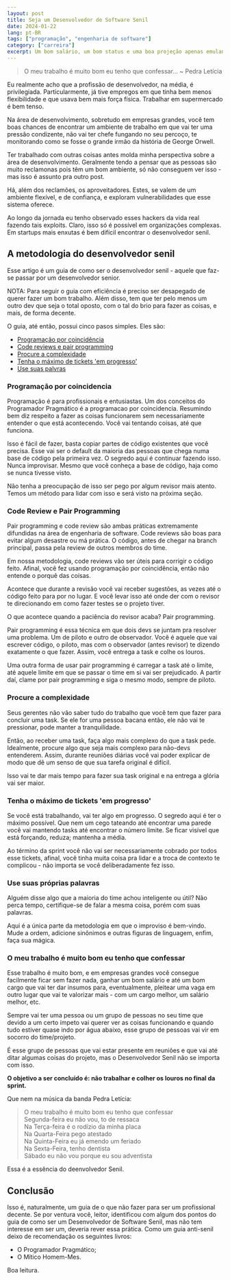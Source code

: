 ```yaml
---
layout: post
title: Seja um Desenvolvedor de Software Senil
date: 2024-01-22
lang: pt-BR
tags: ["programação", "engenharia de software"]
category: ["carreira"]
excerpt: Um bom salário, um bom status e uma boa projeção apenas emulando a capacidade de um desenvolvedor Senior. Sim, com o guia para ser um desenvolvedor Senil você obtém tudo que um senior médio tem mas com menos da metade do esforço.
---
```


> O meu trabalho é muito bom eu tenho que confessar...
> ~ Pedra Letícia

Eu realmente acho que a profissão de desenvolvedor, na média, é privilegiada. Particularmente, já tive empregos em que
tinha bem menos flexibilidade e que usava bem mais força física. Trabalhar em supermercado é bem tenso.

Na área de desenvolvimento, sobretudo em empresas grandes, você tem boas chances de encontrar um ambiente de trabalho em que vai ter uma pressão condizente, não vai ter chefe fungando no seu percoço, te monitorando como se fosse o grande irmão da história de George Orwell.

Ter trabalhado com outras coisas antes molda minha perspectiva sobre a área de desenvolvimento. Geralmente tendo
a pensar que as pessoas são muito reclamonas pois têm um bom ambiente, só não conseguem ver isso - mas isso é assunto
pra outro post.

Há, além dos reclamões, os aproveitadores. Estes, se valem de um ambiente flexível, e de confiança, e exploram vulnerabilidades que esse sistema oferece.

Ao longo da jornada eu tenho observado esses hackers da vida real fazendo tais exploits. Claro, isso só é possível em
organizações complexas. Em startups mais enxutas é bem difícil encontrar o desenvolvedor senil.

## A metodologia do desenvolvedor senil

Esse artigo é um guia de como ser o desenvolvedor senil - aquele que faz-se passar por um desenvolvedor senior.

NOTA: Para seguir o guia com eficiência é preciso ser desapegado de querer fazer um bom trabalho. Além disso, tem que
ter pelo menos um outro dev que seja o total oposto, com o tal do brio para fazer as coisas, e mais, de forma decente.

O guia, até então, possui cinco pasos simples. Eles são:

- [Programação por coincidência](#programação-por-coincidencia)
- [Code reviews e pair programming](#code-review-e-pair-programming)
- [Procure a complexidade](#procure-a-complexidade)
- [Tenha o máximo de tickets 'em progresso'](#tenha-o-máximo-de-tickets-em-progresso)
- [Use suas palvras](#use-suas-próprias-palavras)

### Programação por coincidencia

Programação é para profissionais e entusiastas. Um dos conceitos do Programador Pragmático é a programacao por
coincidencia. Resumindo bem diz respeito a fazer as coisas funcionarem sem necessariamente entender o que está
acontecendo. Você vai tentando coisas, até que funciona.

Isso é fácil de fazer, basta copiar partes de código existentes que você precisa. Esse vai ser o default da maioria das
pessoas que chega numa base de código pela primeira vez. O segredo aqui é continuar fazendo isso. Nunca improvisar.
Mesmo que você conheça a base de código, haja como se nunca tivesse visto.

Não tenha a preocupação de isso ser pego por algum revisor mais atento. Temos um método para lidar com isso e será
visto na próxima seção.

### Code Review e Pair Programming

Pair programming e code review são ambas práticas extremamente difundidas na área de engenharia de software. Code
reviews são boas para evitar algum desastre ou má prática. O código, antes de chegar na branch principal, passa pela
review de outros membros do time.

Em nossa metodologia, code reviews vão ser úteis para corrigir o código feito. Afinal, você fez usando programação por
coincidência, então não entende o porquê das coisas.

Acontece que durante a revisão você vai receber sugestões, as vezes até o código feito para por no lugar. E você levar
isso até onde der com o revisor te direcionando em como fazer testes se o projeto tiver.

O que acontece quando a paciência do revisor acaba? Pair programming.

Pair programming é essa técnica em que dois devs se juntam pra resolver uma problema. Um de piloto e outro de observador.
Você é aquele que vai escrever código, o piloto, mas com o observador (antes revisor) te dizendo exatamente o que fazer.
Assim, você entrega a task e colhe os louros.

Uma outra forma de usar pair programming é carregar a task até o limite, até aquele limite em que se passar o time em si
vai ser prejudicado. A partir daí, clame por pair programming e siga o mesmo modo, sempre de piloto.

### Procure a complexidade

Seus gerentes não vão saber tudo do trabalho que você tem que fazer para concluir uma task. Se ele for uma pessoa bacana
então, ele não vai te pressionar, pode manter a tranquilidade.

Então, ao receber uma task, faça algo mais complexo do que a task pede. Idealmente, procure algo que seja mais complexo
para não-devs entenderem. Assim, durante reuniões diárias você vai poder explicar de modo que dê um senso de que sua
tarefa original é difícil.

Isso vai te dar mais tempo para fazer sua task original e na entrega a glória vai ser maior.

### Tenha o máximo de tickets 'em progresso'

Se você está trabalhando, vai ter algo em progresso. O segredo aqui é ter o máximo possível. Que nem um cego tateando
até encontrar uma parede você vai mantendo tasks até encontrar o número limite. Se ficar visível que está forçando,
reduza; mantenha a média.

Ao término da sprint você não vai ser necessariamente cobrado por todos esse tickets, afinal, você tinha muita coisa pra lidar
e a troca de contexto te complicou - não importa se você deliberadamente fez isso.

### Use suas próprias palavras

Alguém disse algo que a maioria do time achou inteligente ou útil? Não perca tempo, certifique-se de falar a mesma
coisa, porém com suas palavras.

Aqui é a única parte da metodologia em que o improviso é bem-vindo. Mude a ordem, adicione sinônimos e outras figuras de linguagem, enfim, faça sua mágica.

### O meu trabalho é muito bom eu tenho que confessar

Esse trabalho é muito bom, e em empresas grandes você consegue facilmente ficar sem fazer nada, ganhar um bom salário e até um
bom cargo que vai ter dar insumos para, eventualmente, pleitear uma vaga em outro lugar que vai te valorizar mais - com
um cargo melhor, um salário melhor, etc.

Sempre vai ter uma pessoa ou um grupo de pessoas no seu time que devido a um certo ímpeto vai querer ver as coisas
funcionando e quando tudo estiver quase indo por água abaixo, esse grupo de pessoas vai vir em socorro do time/projeto.

É esse grupo de pessoas que vai estar presente em reuniões e que vai até ditar algumas coisas do projeto, mas
o Desenvolvedor Senil não se importa com isso.

**O objetivo a ser concluído é: não trabalhar e colher os louros no final da sprint.**

Que nem na música da banda Pedra Letícia:

> O meu trabalho é muito bom eu tenho que confessar<br />
> Segunda-feira eu não vou, to de ressaca<br />
> Na Terça-feira é o rodízio da minha placa<br />
> Na Quarta-Feira pego atestado<br />
> Na Quinta-Feira eu já emendo um feriado<br />
> Na Sexta-Feira, tenho dentista<br />
> Sábado eu não vou porque eu sou adventista

Essa é a essência do deenvolvedor Senil.

## Conclusão

Isso é, naturalmente, um guia de o que não fazer para ser um profissional decente. Se por ventura você, leitor,
identificou com algum dos pontos do guia de como ser um Desenvolvedor de Software Senil, mas não tem interesse em ser
um, deveria rever essa prática. Como um guia anti-senil deixo de recomendação os seguintes livros:

- O Programador Pragmático;
- O Mítico Homem-Mes.

Boa leitura.
